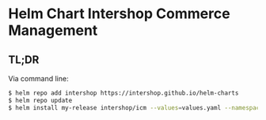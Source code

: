 # Helm Chart Intershop Commerce Management

## TL;DR
Via command line:
```bash
$ helm repo add intershop https://intershop.github.io/helm-charts
$ helm repo update
$ helm install my-release intershop/icm --values=values.yaml --namespace icm
```
